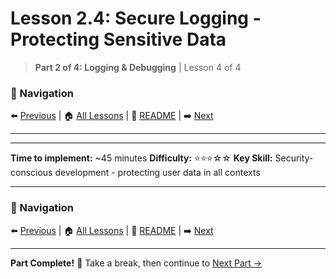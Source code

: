 # Lesson 2.4: Secure Logging - Protecting Sensitive Data

> **Part 2 of 4: Logging & Debugging** | Lesson 4 of 4

### 🧭 Navigation
⬅️ [Previous](lesson_2_3.md) | 🏠 [All Lessons](../../README.md#-all-lessons) | 📖 [README](../../README.md) | ➡️ [Next](../part3_repl/lesson_3_1.md)

---

---

**Time to implement:** ~45 minutes
**Difficulty:** ⭐⭐⭐☆☆
**Key Skill:** Security-conscious development - protecting user data in all contexts

---

### 🧭 Navigation
⬅️ [Previous](lesson_2_3.md) | 🏠 [All Lessons](../../README.md#-all-lessons) | 📖 [README](../../README.md) | ➡️ [Next](../part3_repl/lesson_3_1.md)

---

**Part Complete!** 🎉 Take a break, then continue to [Next Part →](../part3_repl/lesson_3_1.md)
